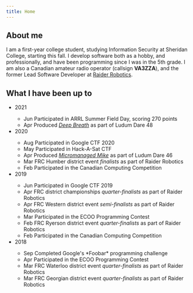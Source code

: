 ```yaml
---
title: Home
---
```

## About me

I am a first-year college student, studying Information Security at Sheridan College, starting this fall. I develop software both as a hobby, and professionally, and have been programming since I was in the 5th grade. I am also a Canadian amateur radio operator (callsign **VA3ZZA**), and the former Lead Software Developer at [Raider Robotics](https://github.com/frc5024).

## What I have been up to

<ul class="events-list">
<li>2021</li>
<ul>
    <li><div><span>Jun</span> <span>Participated in ARRL Summer Field Day, scoring 270 points</span></div></li>
    <li><div><span>Apr</span> <span>Produced <a href="https://github.com/Ewpratten/ludum-dare-48"><em>Deep Breath</em></a> as part of Ludum Dare 48</span></div></li>
</ul>

<li>2020</li>
<ul>
  <li><div><span>Aug</span> <span>Participated in Google CTF 2020</span></div></li>
  <li><div><span>May</span> <span>Participated in Hack-A-Sat CTF</span></div></li>
  <li><div><span>Apr</span> <span>Produced <a href="https://ldjam.com/events/ludum-dare/46/micromanaged-mike"><em>Micromanaged Mike</em></a> as part of Ludum Dare 46</span></div></li>
  <li><div><span>Mar</span> <span>FRC Humber district event <em>finalists</em> as part of Raider Robotics</span></div></li>
  <li><div><span>Feb</span> <span>Participated in the Canadian Computing Competition</span></div></li>
</ul>

<li>2019</li>
<ul>
  <li><div><span>Jun</span> <span>Participated in Google CTF 2019</span></div></li>
  <li><div><span>Apr</span> <span>FRC district championships <em>quarter-finalists</em> as part of Raider Robotics</span></div></li>
  <li><div><span>Apr</span> <span>FRC Western district event <em>semi-finalists</em> as part of Raider Robotics</span></div></li>
  <li><div><span>Mar</span> <span>Participated in the ECOO Programming Contest</span></div></li>
  <li><div><span>Feb</span> <span>FRC Ryerson district event <em>quarter-finalists</em> as part of Raider Robotics</span></div></li>
  <li><div><span>Feb</span> <span>Participated in the Canadian Computing Competition</span></div></li>
</ul>

<li>2018</li>
<ul>
  <li><div><span>Sep</span> <span>Completed Google's *Foobar* programming challenge</span></div></li>
  <li><div><span>Apr</span> <span>Participated in the ECOO Programming Contest</span></div></li>
  <li><div><span>Mar</span> <span>FRC Waterloo district event <em>quarter-finalists</em> as part of Raider Robotics</span></div></li>
  <li><div><span>Mar</span> <span>FRC Georgian district event <em>quarter-finalists</em> as part of Raider Robotics</span></div></li>
</ul>
</ul>